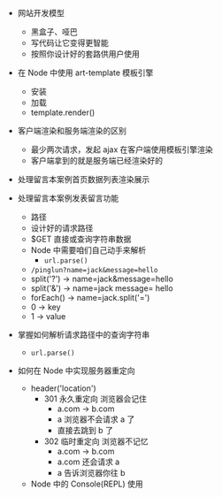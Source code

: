  - 网站开发模型
	 - 黑盒子、哑巴
	 - 写代码让它变得更智能
	 - 按照你设计好的套路供用户使用

- 在 Node 中使用 art-template 模板引擎
	- 安装
	- 加载
	- template.render()

- 客户端渲染和服务端渲染的区别
	- 最少两次请求，发起 ajax 在客户端使用模板引擎渲染
	- 客户端拿到的就是服务端已经渲染好的

- 处理留言本案例首页数据列表渲染展示
- 处理留言本案例发表留言功能
	- 路径
	- 设计好的请求路径
	- $GET 直接或查询字符串数据
	- Node 中需要咱们自己动手来解析
		- `url.parse()`
	- `/pinglun?name=jack&message=hello`
	- split('?') -> name=jack&message=hello
	- split('&') -> name=jack  message= hello
	- forEach() -> name=jack.split('=')
	- 0 -> key
	- 1 -> value

- 掌握如何解析请求路径中的查询字符串
	-  `url.parse()`
- 如何在 Node 中实现服务器重定向
	-  header('location')
		-  301 永久重定向  浏览器会记住
			-  a.com -> b.com
			-  a 浏览器不会请求 a 了
			-  直接去跳到 b 了
		- 302 临时重定向  浏览器不记忆
			-  a.com -> b.com
			-  a.com 还会请求 a
			-  a 告诉浏览器你往 b
	- Node 中的 Console(REPL) 使用
